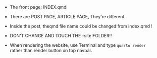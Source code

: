 - The front page; INDEX.qmd

- There are POST PAGE, ARTICLE PAGE, They're different.

- Inside the post, theqmd file name could be changed from index.qmd !

- DON'T CHANGE AND TOUCH THE -site FOLDER!!

- When rendering the website, use Terminal and type `quarto render` rather than render button on top navbar.